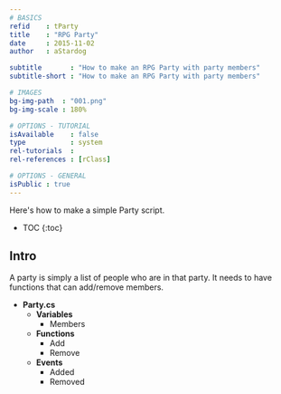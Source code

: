 ```yaml
---
# BASICS
refid    : tParty
title    : "RPG Party"
date     : 2015-11-02
author   : aStardog

subtitle       : "How to make an RPG Party with party members"
subtitle-short : "How to make an RPG Party with party members"

# IMAGES
bg-img-path  : "001.png"
bg-img-scale : 180%

# OPTIONS - TUTORIAL
isAvailable    : false
type           : system
rel-tutorials  : 
rel-references : [rClass]

# OPTIONS - GENERAL
isPublic : true
---
```

Here's how to make a simple Party script.

* TOC
{:toc}

## Intro

A party is simply a list of people who are in that party. It needs to have functions that can add/remove members.

* **Party.cs**
  * **Variables**
    * Members
  * **Functions**
    * Add
    * Remove
  * **Events**
    * Added
    * Removed

<script src="https://gist.github.com/st4rdog/0cd8e3253e1e9ab3d462.js"></script>

<script src="https://gist.github.com/st4rdog/62e34a1c4908ab608bb6.js"></script>